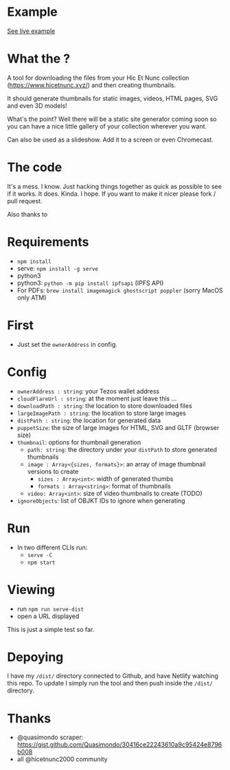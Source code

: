 # Example

[See live example](https://zealous-swartz-f72bdd.netlify.app/)
# What the  ?

A tool for downloading the files from your Hic Et Nunc collection (https://www.hicetnunc.xyz/) and then creating thumbnails.

It should generate thumbnails for static images, videos, HTML pages, SVG and even 3D models!

What's the point? Well there will be a static site generator coming soon so you can have a nice little gallery of your collection wherever you want.

Can also be used as a slideshow. Add it to a screen or even Chromecast.

# The code

It's a mess. I know. Just hacking things together as quick as possible to see if it works. It does. Kinda. I hope. If you want to make it nicer please fork / pull request.

Also thanks to 

# Requirements

- `npm install`
- serve: `npm install -g serve`
- python3
- python3: `python -m pip install ipfsapi` (IPFS API)
- For PDFs: `brew install imagemagick ghostscript poppler` (sorry MacOS only ATM)

# First

- Just set the `ownerAddress` in config.

# Config

- `ownerAddress : string`: your Tezos wallet address
- `cloudFlareUrl : string`: at the moment just leave this ...
- `downloadPath : string`: the location to store downloaded files
- `largeImagePath : string`: the location to store large images
- `distPath : string`: the location for generated data
- `puppetSize`: the size of large images for HTML, SVG and GLTF (browser size)
- `thumbnail`: options for thumbnail generation
  - `path: string`: the directory under your `distPath` to store generated thumbnails
  - `image : Array<{sizes, formats}>`: an array of image thumbnail versions to create
    - `sizes : Array<int>`: width of generated thumbs
    - `formats : Array<string>`: format of thumbnails
  - `video: Array<int>`: size of video thumbnails to create (TODO)
- `ignoreObjects`: list of OBJKT IDs to ignore when generating

# Run

- In two different CLIs run:
  - `serve -C`
  - `npm start`

# Viewing

- run `npm run serve-dist`
- open a URL displayed

This is just a simple test so far.

# Depoying

I have my `/dist/` directory connected to Github, and have Netlify watching this repo. To update I simply run the tool and then push inside the `/dist/` directory.

# Thanks

- @quasimondo scraper: https://gist.github.com/Quasimondo/30416ce22243610a9c95424e8796b008
- all @hicetnunc2000 community